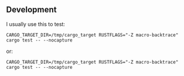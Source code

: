 

## Development

I usually use this to test:

    CARGO_TARGET_DIR=/tmp/cargo_target RUSTFLAGS="-Z macro-backtrace" cargo test -- --nocapture

or:

    CARGO_TARGET_DIR=/tmp/cargo_target RUSTFLAGS="-Z macro-backtrace" cargo test -- --nocapture
